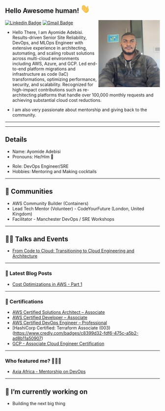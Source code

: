 <h2> Hello Awesome human! <img src="https://raw.githubusercontent.com/ABSphreak/ABSphreak/master/gifs/Hi.gif" width="30px"></h2>

<img align='right' src="https://raw.githubusercontent.com/alsaheem/alsaheem/main/adebisi-ayomide-picture.png" width='200"'>

[![Linkedin Badge](https://www.linkedin.com/in/adebisi-ayomide//)](https://www.linkedin.com/in/adebisi-ayomide//) [![Gmail Badge](https://img.shields.io/badge/-adebisiayomide07@gmail.com-c14438?style=flat-square&logo=Gmail&logoColor=white&link=mailto:adebisiayomide07@gmail.com)](mailto:adebisiayomide07@gmail.com)

- Hello There, I am Ayomide Adebisi. Results-driven Senior Site Reliability, DevOps, and MLOps Engineer with extensive experience in architecting, automating, and scaling robust solutions across multi-cloud environments including AWS, Azure, and GCP. Led end-to-end platform migrations and infrastructure as code (IaC) transformations, optimizing performance, security, and scalability. Recognized for high-impact contributions such as re-architecting platforms that handle over 100,000 monthly requests and achieving substantial cloud cost reductions.  

- I am also very passionate about mentorship and giving back to the community.

---
    
---

## Details
- Name: Ayomide Adebisi
- Pronouns: He/Him :man:
<!-- - Presentations -->
- Role: DevOps Engineer/SRE
- Hobbies: Mentoring and Making cocktails

---

## 👯 Communities
- AWS Community Builder (Containers)
- Lead Tech Mentor (Volunteer) - CodeYourFuture (London, United Kingdom)
- Facilitator - Manchester DevOps / SRE Workshops

---

## 📣📣 Talks and Events
- [From Code to Cloud: Transitioning to Cloud Engineering and Architecture](https://www.meetup.com/manchester-devops-sre-workshops/events/302490414)

---

### 📕 Latest Blog Posts

<!-- BLOG-POST-LIST:START -->

- [Cost Optimizations in AWS - Part 1](https://dev.to/alsaheem/cost-optimizations-in-aws-part-1-25mn)

---

### 📕 Certifications

- [AWS Certified Solutions Architect – Associate](https://www.credly.com/badges/04ca2519-9167-4197-89a6-841e80f8d6e5)
- [AWS Certified Developer – Associate](https://www.credly.com/badges/ddd0daaa-4ea3-4da7-906b-dab4875ae535)
- [AWS Certified DevOps Engineer – Professional](https://www.credly.com/badges/255f91c8-effb-4cfc-9ab2-633e4daf13d4)
- [HashiCorp Certified: Terraform Associate (003)(https://www.credly.com/badges/c8399d32-fdf6-475c-a5b2-ad8b11a50907)
- [GCP - Associate Cloud Engineer Certification](https://www.credly.com/badges/3f80f9ba-022a-43d9-a8ad-eb2fdbb052d7)

---

### Who featured me? 🥳🫢🤩 
- [Axia Africa - Mentorship on DevOps](https://x.com/link/link)

---

## 🔭 I’m currently working on
- Building the next big thing

